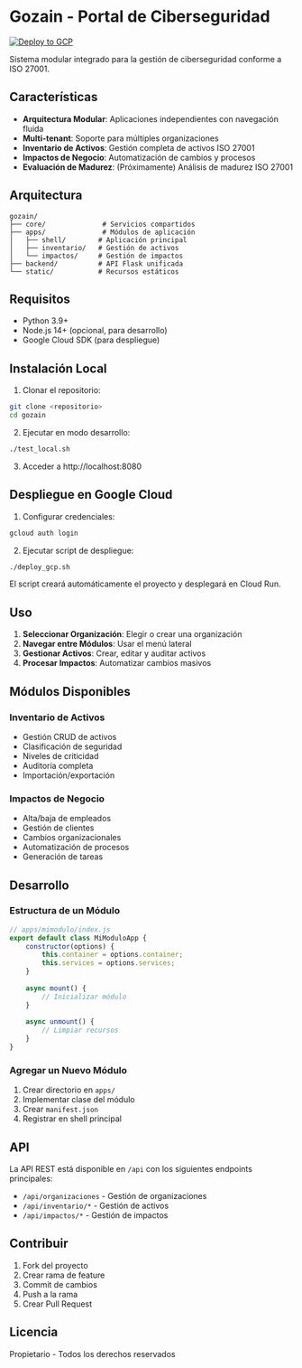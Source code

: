 # Gozain - Portal de Ciberseguridad

[![Deploy to GCP](https://github.com/GailenTech/gozain-cybersecurity-portal/actions/workflows/deploy-gcp.yml/badge.svg)](https://github.com/GailenTech/gozain-cybersecurity-portal/actions/workflows/deploy-gcp.yml)

Sistema modular integrado para la gestión de ciberseguridad conforme a ISO 27001.

## Características

- **Arquitectura Modular**: Aplicaciones independientes con navegación fluida
- **Multi-tenant**: Soporte para múltiples organizaciones
- **Inventario de Activos**: Gestión completa de activos ISO 27001
- **Impactos de Negocio**: Automatización de cambios y procesos
- **Evaluación de Madurez**: (Próximamente) Análisis de madurez ISO 27001

## Arquitectura

```
gozain/
├── core/              # Servicios compartidos
├── apps/              # Módulos de aplicación
│   ├── shell/        # Aplicación principal
│   ├── inventario/   # Gestión de activos
│   └── impactos/     # Gestión de impactos
├── backend/          # API Flask unificada
└── static/           # Recursos estáticos
```

## Requisitos

- Python 3.9+
- Node.js 14+ (opcional, para desarrollo)
- Google Cloud SDK (para despliegue)

## Instalación Local

1. Clonar el repositorio:
```bash
git clone <repositorio>
cd gozain
```

2. Ejecutar en modo desarrollo:
```bash
./test_local.sh
```

3. Acceder a http://localhost:8080

## Despliegue en Google Cloud

1. Configurar credenciales:
```bash
gcloud auth login
```

2. Ejecutar script de despliegue:
```bash
./deploy_gcp.sh
```

El script creará automáticamente el proyecto y desplegará en Cloud Run.

## Uso

1. **Seleccionar Organización**: Elegir o crear una organización
2. **Navegar entre Módulos**: Usar el menú lateral
3. **Gestionar Activos**: Crear, editar y auditar activos
4. **Procesar Impactos**: Automatizar cambios masivos

## Módulos Disponibles

### Inventario de Activos
- Gestión CRUD de activos
- Clasificación de seguridad
- Niveles de criticidad
- Auditoría completa
- Importación/exportación

### Impactos de Negocio
- Alta/baja de empleados
- Gestión de clientes
- Cambios organizacionales
- Automatización de procesos
- Generación de tareas

## Desarrollo

### Estructura de un Módulo

```javascript
// apps/mimodulo/index.js
export default class MiModuloApp {
    constructor(options) {
        this.container = options.container;
        this.services = options.services;
    }
    
    async mount() {
        // Inicializar módulo
    }
    
    async unmount() {
        // Limpiar recursos
    }
}
```

### Agregar un Nuevo Módulo

1. Crear directorio en `apps/`
2. Implementar clase del módulo
3. Crear `manifest.json`
4. Registrar en shell principal

## API

La API REST está disponible en `/api` con los siguientes endpoints principales:

- `/api/organizaciones` - Gestión de organizaciones
- `/api/inventario/*` - Gestión de activos
- `/api/impactos/*` - Gestión de impactos

## Contribuir

1. Fork del proyecto
2. Crear rama de feature
3. Commit de cambios
4. Push a la rama
5. Crear Pull Request

## Licencia

Propietario - Todos los derechos reservados